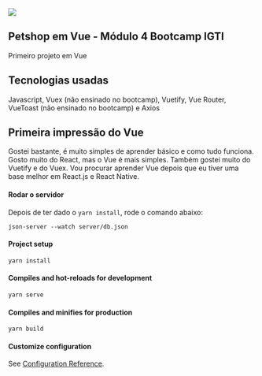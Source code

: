 <img src="readme-screens/web-screen.gif" >

## Petshop em Vue - Módulo 4 Bootcamp IGTI
Primeiro projeto em Vue

## Tecnologias usadas
Javascript, Vuex (não ensinado no bootcamp), Vuetify, Vue Router, VueToast (não ensinado no bootcamp) e Axios

## Primeira impressão do Vue
Gostei bastante, é muito simples de aprender básico e como tudo funciona. Gosto muito do React, mas o Vue é mais simples. Também gostei muito do Vuetify e do Vuex. Vou procurar aprender Vue depois que eu tiver uma base melhor em React.js e React Native.

#### Rodar o servidor
Depois de ter dado o `yarn install`, rode o comando abaixo:
```
json-server --watch server/db.json
```

#### Project setup
```
yarn install
```

#### Compiles and hot-reloads for development
```
yarn serve
```

#### Compiles and minifies for production
```
yarn build
```

#### Customize configuration
See [Configuration Reference](https://cli.vuejs.org/config/).
